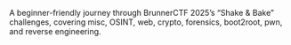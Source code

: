 A beginner-friendly journey through BrunnerCTF 2025’s “Shake & Bake” challenges, covering misc, OSINT, web, crypto, forensics, boot2root, pwn, and reverse engineering.